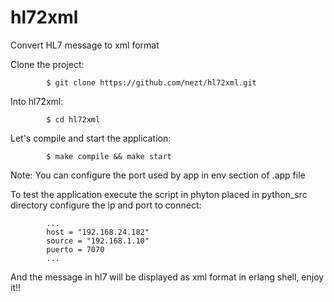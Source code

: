hl72xml
=======

Convert HL7 message to xml format

Clone the project:

			$ git clone https://github.com/nezt/hl72xml.git
			
Into hl72xml:

			$ cd hl72xml
			
Let's compile and start the application:

			$ make compile && make start
			
Note: You can configure the port used by app in env section of .app file

To test the application execute the script in phyton placed in python_src directory
configure the ip and port to connect:

			...
			host = "192.168.24.182"
			source = "192.168.1.10"	
			puerto = 7070
			...

And the message in hl7 will be displayed as xml format in erlang shell, enjoy it!! 